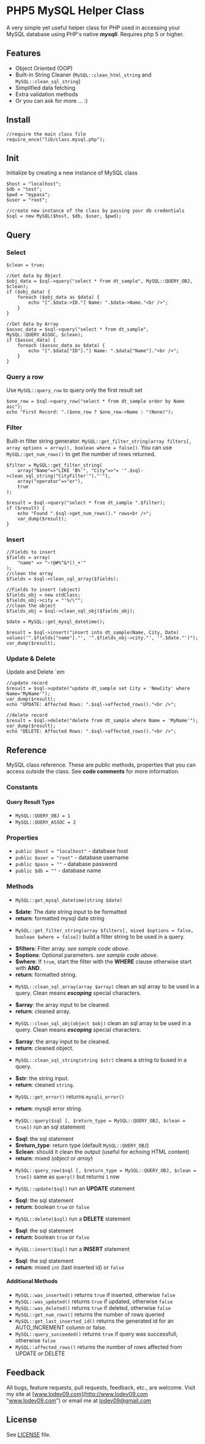 PHP5 MySQL Helper Class
============================
A very simple yet useful helper class for PHP used in accessing your MySQL database using PHP's native _**mysqli**_. Requires php 5 or higher.

## Features
* Object Oriented (OOP)
* Built-in String Cleaner (`MySQL::clean_html_string` and `MySQL::clean_sql_string`)
* Simplified data fetching
* Extra validation methods
* Or you can ask for more ... :)

## Install
    //require the main class file
    require_once("lib/class.mysql.php");

## Init
Initialize by creating a new instance of MySQL class

    $host = "localhost";
    $db = "test";
    $pwd = "mypass";
    $user = "root";

    //create new instance of the class by passing your db credentials
    $sql = new MySQL($host, $db, $user, $pwd);

## Query
### Select

    $clean = true;

    //Get data by Object
    $obj_data = $sql->query("select * from dt_sample", MySQL::QUERY_OBJ, $clean);
    if ($obj_data) {
        foreach ($obj_data as $data) {
            echo "[".$data->ID."] Name: ".$data->Name."<br />";
        }
    }

    //Get data by Array
    $assoc_data = $sql->query("select * from dt_sample", MySQL::QUERY_ASSOC, $clean);
    if ($assoc_data) {
        foreach ($assoc_data as $data) {
            echo "[".$data["ID"]."] Name: ".$data["Name"]."<br />"; 
        }
    }

### Query a row
Use `MySQL::query_row` to query only the first result set

    $one_row = $sql->query_row("select * from dt_sample order by Name asc");
    echo "First Record: ".($one_row ? $one_row->Name : "(None)");

### Filter
Built-in filter string generator. `MySQL::get_filter_string(array filters[, array options = array(), boolean where = false])`. You can use `MySQL::get_num_rows()` to get the number of rows returned.

    $filter = MySQL::get_filter_string(
        array("Name"=>"LIKE 'B%'", "City"=>"= '".$sql->clean_sql_string("CityFilter'")."'"), 
        array("operator"=>"or"),
        true
    );

    $result = $sql->query("select * from dt_sample ".$filter);
    if ($result) {
        echo "Found ".$sql->get_num_rows()." rows<br />";
        var_dump($result);
    }

### Insert

    //Fields to insert
    $fields = array(
        "name" => "~!@#%^&*()_+'"
    );
    //clean the array
    $fields = $sql->clean_sql_array($fields);

    //Fields to insert (object)
    $fields_obj = new stdClass;
    $fields_obj->city = "'%/\"";
    //clean the object
    $fields_obj = $sql->clean_sql_obj($fields_obj);

    $date = MySQL::get_mysql_datetime();

    $result = $sql->insert("insert into dt_sample(Name, City, Date) values('".$fields["name"]."', '".$fields_obj->city."', '".$date."')");
    var_dump($result);

### Update & Delete
Update and Delete `em

    //update record
    $result = $sql->update("update dt_sample set City = 'NewCity' where Name='MyName'");
    var_dump($result);
    echo "UPDATE: Affected Rows: ".$sql->affected_rows()."<br />";

    //delete record
    $result = $sql->delete("delete from dt_sample where Name = 'MyName'");
    var_dump($result);
    echo "DELETE: Affected Rows: ".$sql->affected_rows()."<br />";

## Reference
MySQL class reference. These are public methods, properties that you can access outside the class. See **code comments** for more information.

### Constants
#### Query Result Type
* `MySQL::QUERY_OBJ = 1`
* `MySQL::QUERY_ASSOC = 2`

### Properties

* `public $host = "localhost"` - database host
* `public $user = "root"` - database username
* `public $pass = ""` - database password
* `public $db = ""` - database name

### Methods

* `MySQL::get_mysql_datetime(string $date)`
 - **$date**: The date string input to be formatted
 - **return**: formatted mysql date string

* `MySQL::get_filter_string(array $filters[, mixed $options = false, boolean $where = false])` build a filter string to be used in a query.
 - **$filters**: Filter array. _see sample code above_.
 - **$options**: Optional parameters. _see sample code above_.
 - **$where**: If `true`, start the filter with the **WHERE** clause otherwise start with **AND**.
 - **return**: formatted string.

* `MySQL::clean_sql_array(array $array)` clean an sql array to be used in a query. Clean means _**escaping**_ special characters.
 - **$array**: the array input to be cleaned.
 - **return**: cleaned array.

* `MySQL::clean_sql_obj(object $obj)` clean an sql array to be used in a query. Clean means _**escaping**_ special characters.
 - **$array**: the array input to be cleaned.
 - **return**: cleaned object.

* `MySQL::clean_sql_string(string $str)` cleans a string to bused in a query.
 - **$str**: the string input.
 - **return**: cleaned `string`.

* `MySQL::get_error()` returns `mysqli_error()`
 - **return**: mysqli error string.

* `MySQL::query($sql [, $return_type = MySQL::QUERY_OBJ, $clean = true])` run an sql statement
 - **$sql**: the sql statement
 - **$return_type**: return type (default `MySQL::QUERY_OBJ`)
 - **$clean**: should it clean the output (useful for echoing HTML content)
 - **return**: mixed (_object_ or _array_)

* `MySQL::query_row($sql [, $return_type = MySQL::QUERY_OBJ, $clean = true])` same as `query()` but returns `1` row

* `MySQL::update($sql)` run an **UPDATE** statement
 - **$sql**: the sql statement
 - **return**: boolean `true` or `false`

* `MySQL::delete($sql)` run a **DELETE** statement
 - **$sql**: the sql statement
 - **return**: boolean `true` or `false`

* `MySQL::insert($sql)` run a **INSERT** statement
 - **$sql**: the sql statement
 - **return**: mixed `int` (last inserted id) or `false`

#### Additional Methods
* `MySQL::was_inserted()` returns `true` if inserted, otherwise `false`
* `MySQL::was_updated()` returns `true` if updated, otherwise `false`
* `MySQL::was_deleted()` returns `true` if deleted, otherwise `false`
* `MySQL::get_num_rows()` returns the number of rows queried
* `MySQL::get_last_inserted_id()` returns the generated id for an AUTO_INCREMENT column or false.
* `MySQL::query_succeeded()` returns `true` if query was successfull, otherwise `false`
* `MySQL::affected_rows()` returns the number of rows affected from UPDATE or DELETE

## Feedback

All bugs, feature requests, pull requests, feedback, etc., are welcome. Visit my site at [www.lodev09.com](http://www.lodev09.com "www.lodev09.com") or email me at [lodev09@gmail.com](mailto:lodev09@gmail.com)

## License
See [LICENSE](LICENSE) file.
